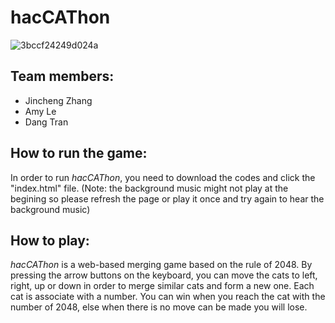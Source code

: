 # hacCAThon 
![3bccf24249d024a](https://user-images.githubusercontent.com/88921241/141690214-95117ae0-577c-4f06-98bc-96440f1ea819.png)

## Team members:
- Jincheng Zhang
- Amy Le
- Dang Tran

## How to run the game:
In order to run _hacCAThon_, you need to download the codes and click the "index.html" file. (Note: the background music might not play at the begining so please refresh the page or play it once and try again to hear the background music)

## How to play:
_hacCAThon_ is a web-based merging game based on the rule of 2048. By pressing the arrow buttons on the keyboard, you can move the cats to left, right, up or down in order to merge similar cats and form a new one. Each cat is associate with a number. You can win when you reach the cat with the number of 2048, else when there is no move can be made you will lose.
